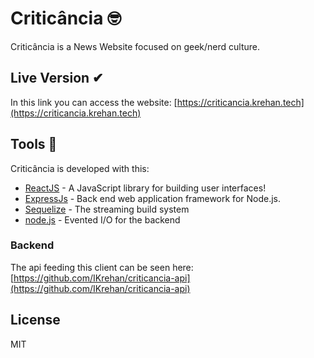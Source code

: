 # Criticância 🤓
Criticância is a News Website focused on geek/nerd culture. 

## Live Version ✔
In this link you can access the website: [https://criticancia.krehan.tech](https://criticancia.krehan.tech)

## Tools 🔧

Criticância is developed with this:

* [ReactJS](https://reactjs.org) - A JavaScript library for building user interfaces!
* [ExpressJs](https://expressjs.com/) - Back end web application framework for Node.js.
* [Sequelize](https://sequelize.org/) - The streaming build system
* [node.js](https://nodejs.org/) - Evented I/O for the backend

### Backend
The api feeding this client can be seen here: [https://github.com/IKrehan/criticancia-api](https://github.com/IKrehan/criticancia-api)

 

License
----
MIT
